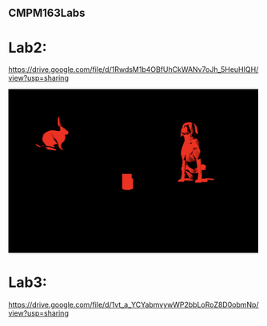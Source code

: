 ## CMPM163Labs
# Lab2:
https://drive.google.com/file/d/1RwdsM1b4OBfUhCkWANv7oJh_5HeuHIQH/view?usp=sharing

<img src= "lab2/part2_scene_screenshot.png" width=500 >

# Lab3:
https://drive.google.com/file/d/1vt_a_YCYabmvywWP2bbLoRoZ8D0obmNp/view?usp=sharing
